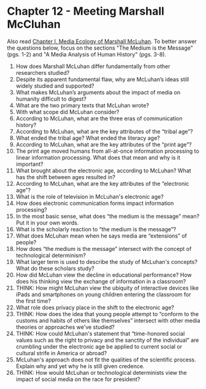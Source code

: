 # Chapter 12 - Meeting Marshall McCluhan
Also read [Chapter I, Media Ecology of Marshall McLuhan](https://www.dropbox.com/s/9r03r5xjgadaodk/Ch%20I%2C%20Media%20Ecology%20of%20Marshall%20McLuhan.pdf?dl=1). To better answer the questions below, focus on the sections "The Medium is the Message" (pgs. 1-2) and "A Media Analysis of Human History" (pgs. 3-8).
1.	How does Marshall McLuhan differ fundamentally from other researchers studied?
2.	Despite its apparent fundamental flaw, why are McLuhan’s ideas still widely studied and supported?
3.	What makes McLuhan’s arguments about the impact of media on humanity difficult to digest?
4.	What are the two primary texts that McLuhan wrote?
5.	With what scope did McLuhan consider?
6.	According to McLuhan, what are the three eras of communication history?
7.	According to McLuhan, what are the key attributes of the “tribal age”?
8.	What ended the tribal age? What ended the literacy age?
9.	According to McLuhan, what are the key attributes of the “print age”?
10.	The print age moved humans from all-at-once information processing to linear information processing. What does that mean and why is it important?
11.	What brought about the electronic age, according to McLuhan? What has the shift between ages resulted in?
12.	According to McLuhan, what are the key attributes of the “electronic age”?
13.	What is the role of television in McLuhan's electronic age?
14.	How does electronic communication forms impact information processing?
15.	In the most basic sense, what does “the medium is the message” mean? Put it in your own words.
16.	What is the scholarly reaction to “the medium is the message”?
17.	What does McLuhan mean when he says media are “extensions” of people? 
18.	How does “the medium is the message” intersect with the concept of technological determinism?
19.	What larger term is used to describe the study of McLuhan's concepts? What do these scholars study?
20.	How did McLuhan view the decline in educational performance? How does his thinking view the exchange of information in a classroom?
21.	THINK: How might McLuhan view the ubiquity of interactive devices like iPads and smartphones on young children entering the classroom for the first time?
22.	What role does privacy place in the shift to the electronic age?
23.	THINK: How does the idea that young people attempt to “conform to the customs and habits of others like themselves” intersect with other media theories or approaches we've studied?
24.	THINK: How could McLuhan's statement that “time-honored social values such as the right to privacy and the sanctity of the individual” are crumbling under the electronic age be applied to current social or cultural strife in America or abroad? 
25.	McLuhan's approach does not fit the qualities of the scientific process. Explain why and yet why he is still given credence. 
26.	THINK: How would McLuhan or technological determinists view the impact of social media on the race for president?
